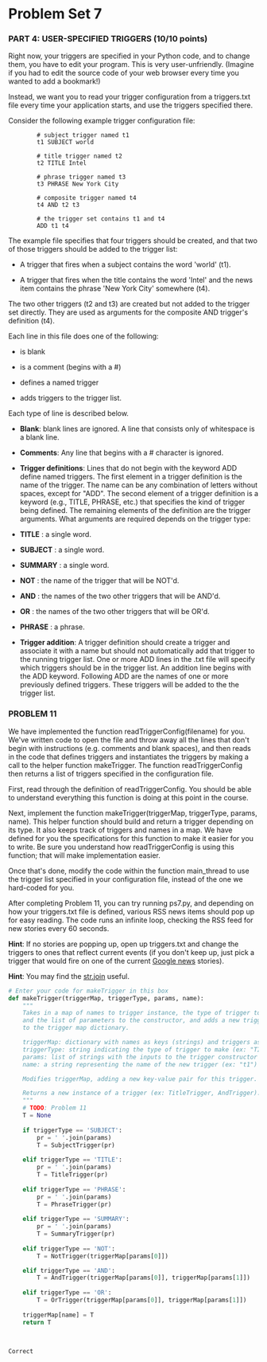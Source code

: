 # Problem Set 7

### PART 4: USER-SPECIFIED TRIGGERS  (10/10 points)

Right now, your triggers are specified in your Python code, and to change them, you have to edit your program. This is very user-unfriendly. (Imagine if you had to edit the source code of your web browser every time you wanted to add a bookmark!)

Instead, we want you to read your trigger configuration from a triggers.txt file every time your application starts, and use the triggers specified there.

Consider the following example trigger configuration file:

            # subject trigger named t1
            t1 SUBJECT world
    
            # title trigger named t2
            t2 TITLE Intel
    
            # phrase trigger named t3
            t3 PHRASE New York City
    
            # composite trigger named t4
            t4 AND t2 t3
    
            # the trigger set contains t1 and t4
            ADD t1 t4

The example file specifies that four triggers should be created, and that two of those triggers should be added to the trigger list:

- A trigger that fires when a subject contains the word 'world' (t1).

- A trigger that fires when the title contains the word 'Intel' and the news item contains the phrase 'New York City' somewhere (t4).

The two other triggers (t2 and t3) are created but not added to the trigger set directly. They are used as arguments for the composite AND trigger's definition (t4).

Each line in this file does one of the following:

- is blank

- is a comment (begins with a #)

- defines a named trigger

- adds triggers to the trigger list.

Each type of line is described below.

- **Blank**: blank lines are ignored. A line that consists only of whitespace is a blank line.

- **Comments**: Any line that begins with a # character is ignored.

- **Trigger definitions**: Lines that do not begin with the keyword ADD define named triggers. The first element in a trigger definition is the name of the trigger. The name can be any combination of letters without spaces, except for "ADD". The second element of a trigger definition is a keyword (e.g., TITLE, PHRASE, etc.) that specifies the kind of trigger being defined. The remaining elements of the definition are the trigger arguments. What arguments are required depends on the trigger type:

 - **TITLE** : a single word.

 - **SUBJECT** : a single word.

 - **SUMMARY** : a single word.

 - **NOT** : the name of the trigger that will be NOT'd.

 - **AND** : the names of the two other triggers that will be AND'd.

 - **OR** : the names of the two other triggers that will be OR'd.

 - **PHRASE** : a phrase.

- **Trigger addition**: A trigger definition should create a trigger and associate it with a name but should not automatically add that trigger to the running trigger list. One or more ADD lines in the .txt file will specify which triggers should be in the trigger list. An addition line begins with the ADD keyword. Following ADD are the names of one or more previously defined triggers. These triggers will be added to the the trigger list.

### PROBLEM 11

We have implemented the function readTriggerConfig(filename) for you. We've written code to open the file and throw away all the lines that don't begin with instructions (e.g. comments and blank spaces), and then reads in the code that defines triggers and instantiates the triggers by making a call to the helper function makeTrigger. The function readTriggerConfig then returns a list of triggers specified in the configuration file.

First, read through the definition of readTriggerConfig. You should be able to understand everything this function is doing at this point in the course.

Next, implement the function makeTrigger(triggerMap, triggerType, params, name). This helper function should build and return a trigger depending on its type. It also keeps track of triggers and names in a map. We have defined for you the specifications for this function to make it easier for you to write. Be sure you understand how readTriggerConfig is using this function; that will make implementation easier.

Once that's done, modify the code within the function main_thread to use the trigger list specified in your configuration file, instead of the one we hard-coded for you.

After completing Problem 11, you can try running ps7.py, and depending on how your triggers.txt file is defined, various RSS news items should pop up for easy reading. The code runs an infinite loop, checking the RSS feed for new stories every 60 seconds.


**Hint**: If no stories are popping up, open up triggers.txt and change the triggers to ones that reflect current events (if you don't keep up, just pick a trigger that would fire on one of the current [Google news](http://news.google.com/ "Google news") stories).

**Hint**: You may find the [str.join](https://docs.python.org/2/library/stdtypes.html#str.join "str.join") useful.

```python
# Enter your code for makeTrigger in this box
def makeTrigger(triggerMap, triggerType, params, name):
    """
    Takes in a map of names to trigger instance, the type of trigger to make,
    and the list of parameters to the constructor, and adds a new trigger
    to the trigger map dictionary.

    triggerMap: dictionary with names as keys (strings) and triggers as values
    triggerType: string indicating the type of trigger to make (ex: "TITLE")
    params: list of strings with the inputs to the trigger constructor (ex: ["world"])
    name: a string representing the name of the new trigger (ex: "t1")

    Modifies triggerMap, adding a new key-value pair for this trigger.

    Returns a new instance of a trigger (ex: TitleTrigger, AndTrigger).
    """
    # TODO: Problem 11
    T = None
    
    if triggerType == 'SUBJECT':
        pr = ' '.join(params)
        T = SubjectTrigger(pr)
        
    elif triggerType == 'TITLE':
        pr = ' '.join(params)
        T = TitleTrigger(pr)
        
    elif triggerType == 'PHRASE':
        pr = ' '.join(params)
        T = PhraseTrigger(pr)
        
    elif triggerType == 'SUMMARY':
        pr = ' '.join(params)
        T = SummaryTrigger(pr)
        
    elif triggerType == 'NOT':
        T = NotTrigger(triggerMap[params[0]])

    elif triggerType == 'AND':
        T = AndTrigger(triggerMap[params[0]], triggerMap[params[1]])
        
    elif triggerType == 'OR':
        T = OrTrigger(triggerMap[params[0]], triggerMap[params[1]])
        
    triggerMap[name] = T
    return T
        
    

```

	Correct





